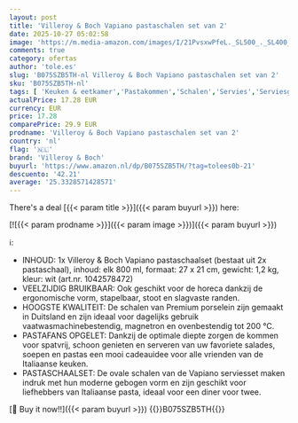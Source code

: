 ```yaml
---
layout: post
title: 'Villeroy & Boch Vapiano pastaschalen set van 2'
date: 2025-10-27 05:02:58
image: 'https://m.media-amazon.com/images/I/21PvsxwPfeL._SL500_._SL400_.jpg'
comments: true
category: ofertas
author: 'tole.es'
slug: 'B075SZB5TH-nl Villeroy & Boch Vapiano pastaschalen set van 2'
sku: 'B075SZB5TH-nl'
tags: [ 'Keuken & eetkamer','Pastakommen','Schalen','Servies','Serviesgoed','Serviesgoed & serveerbestek','Wonen & keuken','villeroy & boch','🇳🇱', ]
actualPrice: 17.28 EUR
currency: EUR
price: 17.28
comparePrice: 29.9 EUR
prodname: 'Villeroy & Boch Vapiano pastaschalen set van 2'
country: 'nl'
flag: '🇳🇱'
brand: 'Villeroy & Boch'
buyurl: 'https://www.amazon.nl/dp/B075SZB5TH/?tag=tolees0b-21'
descuento: '42.21'
average: '25.3328571428571'
---
```


There's a deal [{{< param title >}}]({{< param buyurl >}})  here:

[![{{< param prodname >}}]({{< param image >}})]({{< param buyurl >}})

ℹ️:

- INHOUD: 1x Villeroy & Boch Vapiano pastaschaalset (bestaat uit 2x pastaschaal), inhoud: elk 800 ml, formaat: 27 x 21 cm, gewicht: 1,2 kg, kleur: wit (art.nr. 1042578472)
- VEELZIJDIG BRUIKBAAR: Ook geschikt voor de horeca dankzij de ergonomische vorm, stapelbaar, stoot en slagvaste randen.
- HOOGSTE KWALITEIT: De schalen van Premium porselein zijn gemaakt in Duitsland en zijn ideaal voor dagelijks gebruik vaatwasmachinebestendig, magnetron en ovenbestendig tot 200 °C.
- PASTAFANS OPGELET: Dankzij de optimale diepte zorgen de kommen voor spatvrij, schoon genieten en serveren van uw favoriete salades, soepen en pastas een mooi cadeauidee voor alle vrienden van de Italiaanse keuken.
- PASTASCHAALSET: De ovale schalen van de Vapiano serviesset maken indruk met hun moderne gebogen vorm en zijn geschikt voor liefhebbers van Italiaanse pasta, ideaal voor een diner voor twee.

[🛒 Buy it now!!]({{< param buyurl >}})
{{<world>}}B075SZB5TH{{</world>}}
